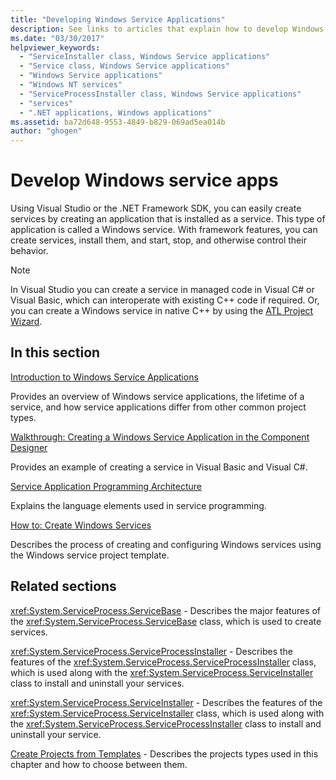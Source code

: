 ```yaml
---
title: "Developing Windows Service Applications"
description: See links to articles that explain how to develop Windows service apps by using Visual Studio or the .NET SDK.
ms.date: "03/30/2017"
helpviewer_keywords: 
  - "ServiceInstaller class, Windows Service applications"
  - "Service class, Windows Service applications"
  - "Windows Service applications"
  - "Windows NT services"
  - "ServiceProcessInstaller class, Windows Service applications"
  - "services"
  - ".NET applications, Windows applications"
ms.assetid: ba72d648-9553-4849-b829-069ad5ea014b
author: "ghogen"
---
```

# Develop Windows service apps

Using Visual Studio or the .NET Framework SDK, you can easily create services by creating an application that is installed as a service. This type of application is called a Windows service. With framework features, you can create services, install them, and start, stop, and otherwise control their behavior.

> [!NOTE]
> In Visual Studio you can create a service in managed code in Visual C# or Visual Basic, which can interoperate with existing C++ code if required. Or, you can create a Windows service in native C++ by using the [ATL Project Wizard](/cpp/atl/reference/atl-project-wizard).

## In this section

[Introduction to Windows Service Applications](introduction-to-windows-service-applications.md)

Provides an overview of Windows service applications, the lifetime of a service, and how service applications differ from other common project types.

[Walkthrough: Creating a Windows Service Application in the Component Designer](walkthrough-creating-a-windows-service-application-in-the-component-designer.md)

Provides an example of creating a service in Visual Basic and Visual C#.

[Service Application Programming Architecture](service-application-programming-architecture.md)

Explains the language elements used in service programming.

[How to: Create Windows Services](how-to-create-windows-services.md)

Describes the process of creating and configuring Windows services using the Windows service project template.

## Related sections

<xref:System.ServiceProcess.ServiceBase> - Describes the major features of the <xref:System.ServiceProcess.ServiceBase> class, which is used to create services.

<xref:System.ServiceProcess.ServiceProcessInstaller> - Describes the features of the <xref:System.ServiceProcess.ServiceProcessInstaller> class, which is used along with the <xref:System.ServiceProcess.ServiceInstaller> class to install and uninstall your services.

<xref:System.ServiceProcess.ServiceInstaller> - Describes the features of the <xref:System.ServiceProcess.ServiceInstaller> class, which is used along with the <xref:System.ServiceProcess.ServiceProcessInstaller> class to install and uninstall your service.

[Create Projects from Templates](https://docs.microsoft.com/previous-versions/visualstudio/visual-studio-2013/0fyc0azh(v=vs.120)) -  Describes the projects types used in this chapter and how to choose between them.
